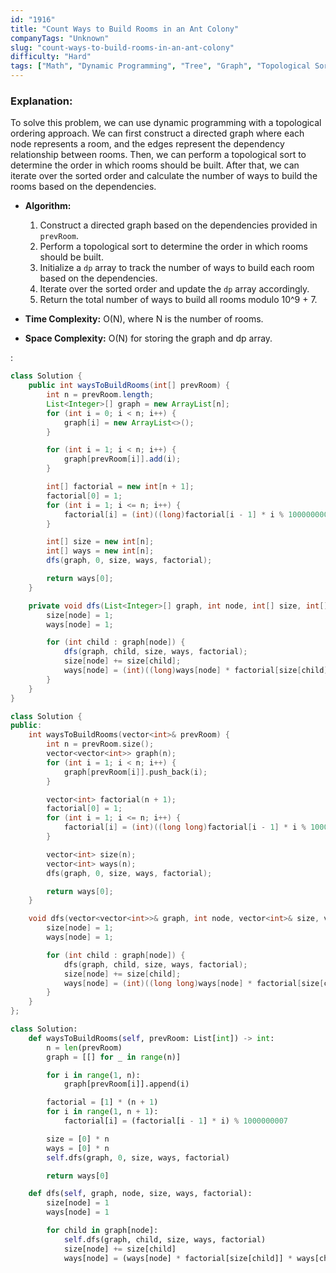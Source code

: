 ```yaml
---
id: "1916"
title: "Count Ways to Build Rooms in an Ant Colony"
companyTags: "Unknown"
slug: "count-ways-to-build-rooms-in-an-ant-colony"
difficulty: "Hard"
tags: ["Math", "Dynamic Programming", "Tree", "Graph", "Topological Sort", "Combinatorics"]
---
```


### Explanation:
To solve this problem, we can use dynamic programming with a topological ordering approach. We can first construct a directed graph where each node represents a room, and the edges represent the dependency relationship between rooms. Then, we can perform a topological sort to determine the order in which rooms should be built. After that, we can iterate over the sorted order and calculate the number of ways to build the rooms based on the dependencies.

- **Algorithm:**
  1. Construct a directed graph based on the dependencies provided in `prevRoom`.
  2. Perform a topological sort to determine the order in which rooms should be built.
  3. Initialize a `dp` array to track the number of ways to build each room based on the dependencies.
  4. Iterate over the sorted order and update the `dp` array accordingly.
  5. Return the total number of ways to build all rooms modulo 10^9 + 7.

- **Time Complexity:** O(N), where N is the number of rooms.
- **Space Complexity:** O(N) for storing the graph and dp array.

:

```java
class Solution {
    public int waysToBuildRooms(int[] prevRoom) {
        int n = prevRoom.length;
        List<Integer>[] graph = new ArrayList[n];
        for (int i = 0; i < n; i++) {
            graph[i] = new ArrayList<>();
        }

        for (int i = 1; i < n; i++) {
            graph[prevRoom[i]].add(i);
        }

        int[] factorial = new int[n + 1];
        factorial[0] = 1;
        for (int i = 1; i <= n; i++) {
            factorial[i] = (int)((long)factorial[i - 1] * i % 1000000007);
        }

        int[] size = new int[n];
        int[] ways = new int[n];
        dfs(graph, 0, size, ways, factorial);

        return ways[0];
    }

    private void dfs(List<Integer>[] graph, int node, int[] size, int[] ways, int[] factorial) {
        size[node] = 1;
        ways[node] = 1;

        for (int child : graph[node]) {
            dfs(graph, child, size, ways, factorial);
            size[node] += size[child];
            ways[node] = (int)((long)ways[node] * factorial[size[child]] % 1000000007 * ways[child] % 1000000007);
        }
    }
}
```

```cpp
class Solution {
public:
    int waysToBuildRooms(vector<int>& prevRoom) {
        int n = prevRoom.size();
        vector<vector<int>> graph(n);
        for (int i = 1; i < n; i++) {
            graph[prevRoom[i]].push_back(i);
        }

        vector<int> factorial(n + 1);
        factorial[0] = 1;
        for (int i = 1; i <= n; i++) {
            factorial[i] = (int)((long long)factorial[i - 1] * i % 1000000007);
        }

        vector<int> size(n);
        vector<int> ways(n);
        dfs(graph, 0, size, ways, factorial);

        return ways[0];
    }

    void dfs(vector<vector<int>>& graph, int node, vector<int>& size, vector<int>& ways, vector<int>& factorial) {
        size[node] = 1;
        ways[node] = 1;

        for (int child : graph[node]) {
            dfs(graph, child, size, ways, factorial);
            size[node] += size[child];
            ways[node] = (int)((long long)ways[node] * factorial[size[child]] % 1000000007 * ways[child] % 1000000007);
        }
    }
};
```

```python
class Solution:
    def waysToBuildRooms(self, prevRoom: List[int]) -> int:
        n = len(prevRoom)
        graph = [[] for _ in range(n)]

        for i in range(1, n):
            graph[prevRoom[i]].append(i)

        factorial = [1] * (n + 1)
        for i in range(1, n + 1):
            factorial[i] = (factorial[i - 1] * i) % 1000000007

        size = [0] * n
        ways = [0] * n
        self.dfs(graph, 0, size, ways, factorial)

        return ways[0]

    def dfs(self, graph, node, size, ways, factorial):
        size[node] = 1
        ways[node] = 1

        for child in graph[node]:
            self.dfs(graph, child, size, ways, factorial)
            size[node] += size[child]
            ways[node] = (ways[node] * factorial[size[child]] * ways[child]) % 1000000007
```